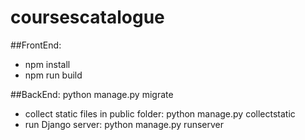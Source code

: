 # coursescatalogue

##FrontEnd:
- npm install
- npm run build



##BackEnd:
python manage.py migrate
- collect static files in public folder: python manage.py collectstatic
- run Django server: python manage.py runserver
